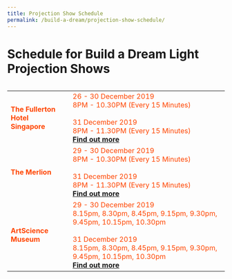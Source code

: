 ```yaml
---
title: Projection Show Schedule
permalink: /build-a-dream/projection-show-schedule/
---
```


# Schedule for Build a Dream Light Projection Shows
<table class="table-v">
<table style="width:100%">
<tr>
    <td>
     <font color="orangered"><b>The Fullerton Hotel</b></font>
     <br>
     <font color="orangered"><b>Singapore</b></font>
    </td>
    <td>
      <font color="orangered">26 - 30 December 2019</font>
      <font color="orangered"><br>8PM - 10.30PM (Every 15 Minutes) </font>
      <br>  
      <font color="orangered"><br>31 December 2019</font>
      <font color="orangered"><br>8PM - 11.30PM (Every 15 Minutes) </font>
      <font color="orangered"><b><br><a href="/build-a-dream/">Find out more</a></b></font>
      <br>
<tr>
    <td>
     <font color="orangered"><b>The Merlion</b></font>
    </td>
    <td>
      <font color="orangered">29 - 30 December 2019</font>
      <font color="orangered"><br>8PM - 10.30PM (Every 15 Minutes) </font>
      <br>  
      <font color="orangered"><br>31 December 2019</font>
      <font color="orangered"><br>8PM - 11.30PM (Every 15 Minutes) </font>
      <font color="orangered"><b><br><a href="/build-a-dream/">Find out more</a></b></font>
      <br>
<tr>
    <td>
     <font color="orangered"><b>ArtScience Museum</b></font>
    </td>
    <td>
      <font color="orangered">29 - 30 December 2019</font>
      <font color="orangered"><br>8.15pm, 8.30pm, 8.45pm, 9.15pm, 9.30pm, 9.45pm, 10.15pm, 10.30pm</font>
      <br>  
      <font color="orangered"><br>31 December 2019 </font>
      <font color="orangered"><br>8.15pm, 8.30pm, 8.45pm, 9.15pm, 9.30pm, 9.45pm, 10.15pm, 10.30pm</font>
      <font color="orangered"><b><br><a href="/build-a-dream/">Find out more</a></b></font>
      <br>
     </td>
    </tr>


